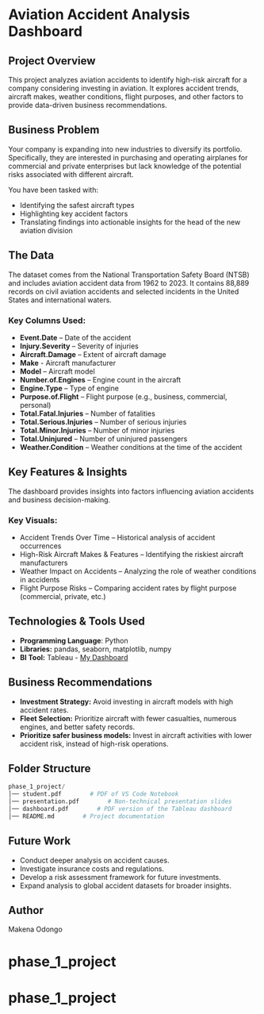 # Aviation Accident Analysis Dashboard

## Project Overview

This project analyzes aviation accidents to identify high-risk aircraft for a company considering investing in aviation. It explores accident trends, aircraft makes, weather conditions, flight purposes, and other factors to provide data-driven business recommendations.

## Business Problem

Your company is expanding into new industries to diversify its portfolio. Specifically, they are interested in purchasing and operating airplanes for commercial and private enterprises but lack knowledge of the potential risks associated with different aircraft.

You have been tasked with:

- Identifying the safest aircraft types
- Highlighting key accident factors
- Translating findings into actionable insights for the head of the new aviation division

## The Data

The dataset comes from the National Transportation Safety Board (NTSB) and includes aviation accident data from 1962 to 2023. It contains 88,889 records on civil aviation accidents and selected incidents in the United States and international waters.

### Key Columns Used:
- **Event.Date** – Date of the accident
- **Injury.Severity** – Severity of injuries
- **Aircraft.Damage** – Extent of aircraft damage
- **Make** - Aircraft manufacturer
- **Model** – Aircraft model
- **Number.of.Engines** – Engine count in the aircraft
- **Engine.Type** – Type of engine
- **Purpose.of.Flight** – Flight purpose (e.g., business, commercial, personal)
- **Total.Fatal.Injuries** – Number of fatalities
- **Total.Serious.Injuries** – Number of serious injuries
- **Total.Minor.Injuries** – Number of minor injuries
- **Total.Uninjured** – Number of uninjured passengers
- **Weather.Condition** – Weather conditions at the time of the accident

## Key Features & Insights

The dashboard provides insights into factors influencing aviation accidents and business decision-making.

### Key Visuals:
- Accident Trends Over Time – Historical analysis of accident occurrences
- High-Risk Aircraft Makes & Features – Identifying the riskiest aircraft manufacturers
- Weather Impact on Accidents – Analyzing the role of weather conditions in accidents
- Flight Purpose Risks – Comparing accident rates by flight purpose (commercial, private, etc.)

## Technologies & Tools Used

- **Programming Language**: Python
- **Libraries:** pandas, seaborn, matplotlib, numpy
- **BI Tool:** Tableau - [My Dashboard](https://public.tableau.com/views/AviationData_17389465595370/AviationAccident?:language=en-GB&:sid=&:redirect=auth&:display_count=n&:origin=viz_share_link)

## Business Recommendations

- **Investment Strategy:** Avoid investing in aircraft models with high accident rates.
- **Fleet Selection:** Prioritize aircraft with fewer casualties, numerous engines, and better safety records.
- **Prioritize safer business models:** Invest in aircraft activities with lower accident risk, instead of high-risk operations.


## Folder Structure

```python
phase_1_project/
│── student.pdf        # PDF of VS Code Notebook
│── presentation.pdf        # Non-technical presentation slides
│── dashboard.pdf        # PDF version of the Tableau dashboard
│── README.md        # Project documentation
```

## Future Work

- Conduct deeper analysis on accident causes.
- Investigate insurance costs and regulations.
- Develop a risk assessment framework for future investments.
- Expand analysis to global accident datasets for broader insights.

## Author

Makena Odongo
# phase_1_project
# phase_1_project
